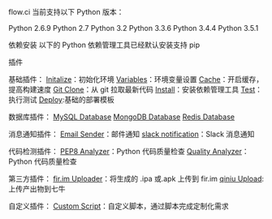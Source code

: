 flow.ci 当前支持以下 Python 版本：

Python 2.6.9
Python 2.7
Python 3.2
Python 3.3.6
Python 3.4.4
Python 3.5.1

依赖安装
以下的 Python 依赖管理工具已经默认安装支持
pip

插件

基础插件：
[Initalize]()：初始化环境
[Variables]()：环境变量设置
[Cache]()：开启缓存，提高构建速度
[Git Clone]()：从 git 拉取最新代码
[Install]()：安装依赖管理工具
[Test]()：执行测试
[Deploy]():基础的部署模板

数据库插件：
[MySQL Database]()
[MongoDB Database]()
[Redis Database]()

消息通知插件：
[Email Sender]()：邮件通知
[slack notification]()：Slack 消息通知

代码检测插件：
[PEP8 Analyzer]()：Python 代码质量检查
[Quality Analyzer]()：Python 代码质量检查

第三方插件：
[fir.im Uploader]()：将生成的 .ipa 或.apk 上传到 fir.im
[qiniu Upload](): 上传产出物到七牛

自定义插件：
[Custom Script]()：自定义脚本，通过脚本完成定制化需求
